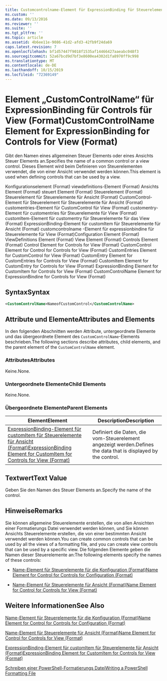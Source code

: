 ```yaml
---
title: Customcontrolname-Element für ExpressionBinding für Steuerelemente für Ansicht (Format) | Microsoft-Dokumentation
ms.custom: ''
ms.date: 09/13/2016
ms.reviewer: ''
ms.suite: ''
ms.tgt_pltfrm: ''
ms.topic: article
ms.assetid: 4b6ee11e-9086-41d2-afd3-42fb9f24da69
caps.latest.revision: 7
ms.openlocfilehash: bf1d57447f9018f1535af14466427aaeabc048f3
ms.sourcegitcommit: 52a67bcd9d7bf3e8600ea4302d1fa8970ff9c998
ms.translationtype: MT
ms.contentlocale: de-DE
ms.lasthandoff: 10/15/2019
ms.locfileid: "72369149"
---
```

# <a name="customcontrolname-element-for-expressionbinding-for-controls-for-view-format"></a><span data-ttu-id="b64d7-102">Element „CustomControlName“ für ExpressionBinding für Controls für View (Format)</span><span class="sxs-lookup"><span data-stu-id="b64d7-102">CustomControlName Element for ExpressionBinding for Controls for View (Format)</span></span>

<span data-ttu-id="b64d7-103">Gibt den Namen eines allgemeinen Steuer Elements oder eines Ansichts Steuer Elements an.</span><span class="sxs-lookup"><span data-stu-id="b64d7-103">Specifies the name of a common control or a view control.</span></span> <span data-ttu-id="b64d7-104">Dieses Element wird beim Definieren von Steuerelementen verwendet, die von einer Ansicht verwendet werden können.</span><span class="sxs-lookup"><span data-stu-id="b64d7-104">This element is used when defining controls that can be used by a view.</span></span>

<span data-ttu-id="b64d7-105">Konfigurationselement (Format) viewdefinitions-Element (Format) Ansichts Element (Format) steuert Element (Format) Steuerelement (Format) Steuerelement für Steuerelemente für Ansicht (Format) CustomControl-Element für Steuerelement für Steuerelemente für Ansicht (Format) customentries-Element für CustomControl für View (Format) customentry-Element für customentries für Steuerelemente für View (Format) customItem-Element für customentry für Steuerelemente für das View (Format) ExpressionBinding-Element für customItem für Steuerelemente für Ansicht (Format) customcontrolname -Element für expressionbindine für Steuerelemente für View (Format)</span><span class="sxs-lookup"><span data-stu-id="b64d7-105">Configuration Element (Format) ViewDefinitions Element (Format) View Element (Format) Controls Element (Format) Control Element for Controls for View (Format) CustomControl Element for Control for Controls for View (Format) CustomEntries Element for CustomControl for View (Format) CustomEntry Element for CustomEntries for Controls for View (Format) CustomItem Element for CustomEntry for Controls for View (Format) ExpressionBinding Element for CustomItem for Controls for View (Format) CustomControlName Element for ExpressionBindine for Controls for View (Format)</span></span>

## <a name="syntax"></a><span data-ttu-id="b64d7-106">Syntax</span><span class="sxs-lookup"><span data-stu-id="b64d7-106">Syntax</span></span>

```xml
<CustomControlName>NameofCustomControl</CustomControlName>
```

## <a name="attributes-and-elements"></a><span data-ttu-id="b64d7-107">Attribute und Elemente</span><span class="sxs-lookup"><span data-stu-id="b64d7-107">Attributes and Elements</span></span>

<span data-ttu-id="b64d7-108">In den folgenden Abschnitten werden Attribute, untergeordnete Elemente und das übergeordnete Element des `CustomControlName`-Elements beschrieben.</span><span class="sxs-lookup"><span data-stu-id="b64d7-108">The following sections describe attributes, child elements, and the parent element of the `CustomControlName` element.</span></span>

### <a name="attributes"></a><span data-ttu-id="b64d7-109">Attributes</span><span class="sxs-lookup"><span data-stu-id="b64d7-109">Attributes</span></span>

<span data-ttu-id="b64d7-110">Keine.</span><span class="sxs-lookup"><span data-stu-id="b64d7-110">None.</span></span>

### <a name="child-elements"></a><span data-ttu-id="b64d7-111">Untergeordnete Elemente</span><span class="sxs-lookup"><span data-stu-id="b64d7-111">Child Elements</span></span>

<span data-ttu-id="b64d7-112">Keine.</span><span class="sxs-lookup"><span data-stu-id="b64d7-112">None.</span></span>

### <a name="parent-elements"></a><span data-ttu-id="b64d7-113">Übergeordnete Elemente</span><span class="sxs-lookup"><span data-stu-id="b64d7-113">Parent Elements</span></span>

|<span data-ttu-id="b64d7-114">Element</span><span class="sxs-lookup"><span data-stu-id="b64d7-114">Element</span></span>|<span data-ttu-id="b64d7-115">Description</span><span class="sxs-lookup"><span data-stu-id="b64d7-115">Description</span></span>|
|-------------|-----------------|
|[<span data-ttu-id="b64d7-116">ExpressionBinding-Element für customItem für Steuerelemente für Ansicht (Format)</span><span class="sxs-lookup"><span data-stu-id="b64d7-116">ExpressionBinding Element for CustomItem for Controls for View (Format)</span></span>](./expressionbinding-element-for-customitem-for-controls-for-view-format.md)|<span data-ttu-id="b64d7-117">Definiert die Daten, die vom-Steuerelement angezeigt werden.</span><span class="sxs-lookup"><span data-stu-id="b64d7-117">Defines the data that is displayed by the control.</span></span>|

## <a name="text-value"></a><span data-ttu-id="b64d7-118">Textwert</span><span class="sxs-lookup"><span data-stu-id="b64d7-118">Text Value</span></span>

<span data-ttu-id="b64d7-119">Geben Sie den Namen des Steuer Elements an.</span><span class="sxs-lookup"><span data-stu-id="b64d7-119">Specify the name of the control.</span></span>

## <a name="remarks"></a><span data-ttu-id="b64d7-120">Hinweise</span><span class="sxs-lookup"><span data-stu-id="b64d7-120">Remarks</span></span>

<span data-ttu-id="b64d7-121">Sie können allgemeine Steuerelemente erstellen, die von allen Ansichten einer Formatierungs Datei verwendet werden können, und Sie können Ansichts Steuerelemente erstellen, die von einer bestimmten Ansicht verwendet werden können.</span><span class="sxs-lookup"><span data-stu-id="b64d7-121">You can create common controls that can be used by all the views of a formatting file, and you can create view controls that can be used by a specific view.</span></span> <span data-ttu-id="b64d7-122">Die folgenden Elemente geben die Namen dieser Steuerelemente an:</span><span class="sxs-lookup"><span data-stu-id="b64d7-122">The following elements specify the names of these controls:</span></span>

- [<span data-ttu-id="b64d7-123">Name-Element für Steuerelemente für die Konfiguration (Format)</span><span class="sxs-lookup"><span data-stu-id="b64d7-123">Name Element for Control for Controls for Configuration (Format)</span></span>](./name-element-for-control-for-controls-for-configuration-format.md)

- [<span data-ttu-id="b64d7-124">Name-Element für Steuerelemente für Ansicht (Format)</span><span class="sxs-lookup"><span data-stu-id="b64d7-124">Name Element for Control for Controls for View (Format)</span></span>](./name-element-for-control-for-controls-for-view-format.md)

## <a name="see-also"></a><span data-ttu-id="b64d7-125">Weitere Informationen</span><span class="sxs-lookup"><span data-stu-id="b64d7-125">See Also</span></span>

[<span data-ttu-id="b64d7-126">Name-Element für Steuerelemente für die Konfiguration (Format)</span><span class="sxs-lookup"><span data-stu-id="b64d7-126">Name Element for Control for Controls for Configuration (Format)</span></span>](./name-element-for-control-for-controls-for-configuration-format.md)

[<span data-ttu-id="b64d7-127">Name-Element für Steuerelemente für Ansicht (Format)</span><span class="sxs-lookup"><span data-stu-id="b64d7-127">Name Element for Control for Controls for View (Format)</span></span>](./name-element-for-control-for-controls-for-view-format.md)

[<span data-ttu-id="b64d7-128">ExpressionBinding-Element für customItem für Steuerelemente für Ansicht (Format)</span><span class="sxs-lookup"><span data-stu-id="b64d7-128">ExpressionBinding Element for CustomItem for Controls for View (Format)</span></span>](./expressionbinding-element-for-customitem-for-controls-for-view-format.md)

[<span data-ttu-id="b64d7-129">Schreiben einer PowerShell-Formatierungs Datei</span><span class="sxs-lookup"><span data-stu-id="b64d7-129">Writing a PowerShell Formatting File</span></span>](./writing-a-powershell-formatting-file.md)
